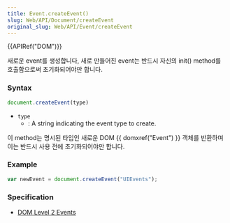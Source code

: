 ```yaml
---
title: Event.createEvent()
slug: Web/API/Document/createEvent
original_slug: Web/API/Event/createEvent
---
```

{{APIRef("DOM")}}

새로운 event를 생성합니다, 새로 만들어진 event는 반드시 자신의 init() method를 호출함으로써 초기화되어야만 합니다.

### Syntax

```js
document.createEvent(type)
```

- `type`
  - : A string indicating the event type to create.

이 method는 명시된 타입인 새로운 DOM {{ domxref("Event") }} 객체를 반환하며 이는 반드시 사용 전에 초기화되어야만 합니다.

### Example

```js
var newEvent = document.createEvent("UIEvents");
```

### Specification

- [DOM Level 2 Events](http://www.w3.org/TR/DOM-Level-2-Events/events.html#Events-document)
